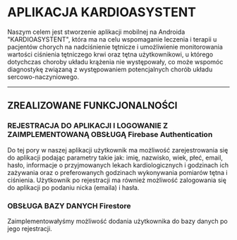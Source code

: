 # APLIKACJA KARDIOASYSTENT 
Naszym celem jest stworzenie aplikacji mobilnej na Androida "KARDIOASYSTENT", która ma na celu wspomaganie leczenia i terapii u pacjentów chorych na nadciśnienie tętnicze i umożliwienie monitorowania wartości ciśnienia tętniczego krwi oraz tętna  użytkownikowi, u którego dotychczas choroby układu krążenia nie występowały, co może wspomóc diagnostykę związaną z występowaniem potencjalnych chorób układu sercowo-naczyniowego.
***
## ZREALIZOWANE FUNKCJONALNOŚCI
### REJESTRACJA DO APLIKACJI I LOGOWANIE Z ZAIMPLEMENTOWANĄ OBSŁUGĄ Firebase Authentication
Do tej pory w naszej aplikacji użytkownik ma możliwość zarejestrowania się do aplikacji podając parametry takie jak: imię, nazwisko, wiek, płeć, email, hasło, informacje o przyjmowanych lekach kardiologicznych i godzinach ich zażywania oraz o preferowanych godzinach wykonywania pomiarów tętna i ciśnienia. Użytkownik po rejestracji ma również możliwość zalogowania się do aplikacji po podaniu nicka (emaila) i hasła.
### OBSŁUGA BAZY DANYCH Firestore
Zaimplementowałyśmy możliwość dodania użytkownika do bazy danych po jego rejestracji.
